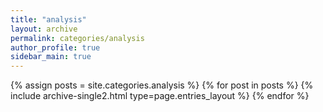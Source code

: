 ```yaml
---
title: "analysis"
layout: archive
permalink: categories/analysis
author_profile: true
sidebar_main: true
---
```


{% assign posts = site.categories.analysis %}
{% for post in posts %} {% include archive-single2.html type=page.entries_layout %} {% endfor %}